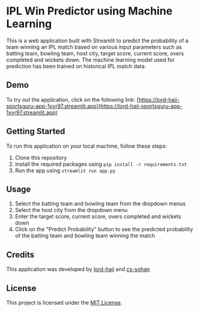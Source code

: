 # IPL Win Predictor using Machine Learning

This is a web application built with Streamlit to predict the probability of a team winning an IPL match based on various input parameters such as batting team, bowling team, host city, target score, current score, overs completed and wickets down. The machine learning model used for prediction has been trained on historical IPL match data.

## Demo

To try out the application, click on the following link: [https://lord-haji-sportsguru-app-1xyr97.streamlit.app](https://lord-haji-sportsguru-app-1xyr97.streamlit.app)

## Getting Started

To run this application on your local machine, follow these steps:

1. Clone this repository
2. Install the required packages using `pip install -r requirements.txt`
3. Run the app using `streamlit run app.py`

## Usage

1. Select the batting team and bowling team from the dropdown menus
2. Select the host city from the dropdown menu
3. Enter the target score, current score, overs completed and wickets down
4. Click on the "Predict Probability" button to see the predicted probability of the batting team and bowling team winning the match

## Credits

This application was developed by [lord-haji](https://github.com/lord-haji) and [cs-sohan](https://github.com/cs-sohan)

## License

This project is licensed under the [MIT License](https://github.com/Lord-Haji/sportsguru/blob/master/LICENSE).
